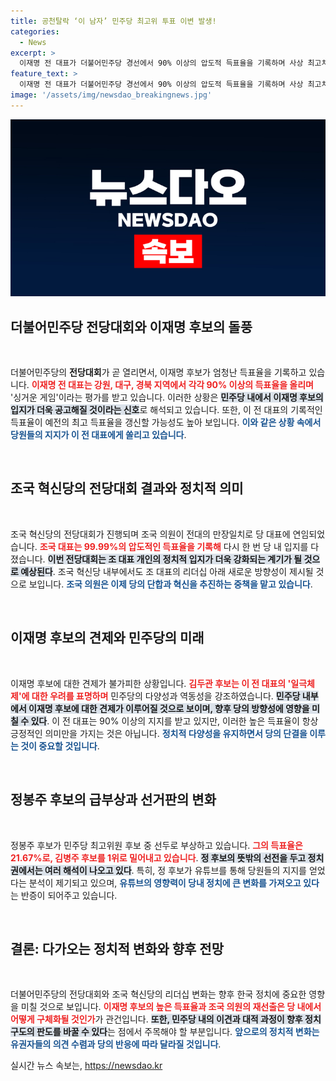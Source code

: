 ```yaml
---
title: 공천탈락 ‘이 남자’ 민주당 최고위 투표 이변 발생!
categories:
  - News
excerpt: >
  이재명 전 대표가 더불어민주당 경선에서 90% 이상의 압도적 득표율을 기록하며 사상 최고치를 경신할 가능성이 높아졌다. 한편, 정봉주 후보가 최고위원 후보 선두로 떠오르며 정치권의 주목을 받고 있다.
feature_text: >
  이재명 전 대표가 더불어민주당 경선에서 90% 이상의 압도적 득표율을 기록하며 사상 최고치를 경신할 가능성이 높아졌다. 한편, 정봉주 후보가 최고위원 후보 선두로 떠오르며 정치권의 주목을 받고 있다.
image: '/assets/img/newsdao_breakingnews.jpg'
---
```


<p><img src="/assets/img/newsdao_breakingnews.jpg" alt="ontimetimes 속보" /></p>

<h2 data-ke-size="size26">더불어민주당 전당대회와 이재명 후보의 돌풍</h2>

<p data-ke-size="size16">&nbsp;</p>

<p>더불어민주당의 <b>전당대회</b>가 곧 열리면서, 이재명 후보가 엄청난 득표율을 기록하고 있습니다. <b><span style="color: #ee2323;">이재명 전 대표는 강원, 대구, 경북 지역에서 각각 90% 이상의 득표율을 올리며</span></b> '싱거운 게임'이라는 평가를 받고 있습니다. 이러한 상황은 <b><span style="background-color: #21538527;">민주당 내에서 이재명 후보의 입지가 더욱 공고해질 것이라는 신호</span></b>로 해석되고 있습니다. 또한, 이 전 대표의 기록적인 득표율이 예전의 최고 득표율을 갱신할 가능성도 높아 보입니다. <b><span style="color: #1a5490;">이와 같은 상황 속에서 당원들의 지지가 이 전 대표에게 쏠리고 있습니다</span></b>.</p>

<p data-ke-size="size16">&nbsp;</p>

<h2 data-ke-size="size26">조국 혁신당의 전당대회 결과와 정치적 의미</h2>

<p data-ke-size="size16">&nbsp;</p>

<p>조국 혁신당의 전당대회가 진행되며 조국 의원이 전대의 만장일치로 당 대표에 연임되었습니다. <b><span style="color: #ee2323;">조국 대표는 99.99%의 압도적인 득표율을 기록해</span></b> 다시 한 번 당 내 입지를 다졌습니다. <b><span style="background-color: #21538527;">이번 전당대회는 조 대표 개인의 정치적 입지가 더욱 강화되는 계기가 될 것으로 예상된다</span></b>. 조국 혁신당 내부에서도 조 대표의 리더십 아래 새로운 방향성이 제시될 것으로 보입니다. <b><span style="color: #1a5490;">조국 의원은 이제 당의 단합과 혁신을 추진하는 중책을 맡고 있습니다</span></b>.</p>

<p data-ke-size="size16">&nbsp;</p>

<h2 data-ke-size="size26">이재명 후보의 견제와 민주당의 미래</h2>

<p data-ke-size="size16">&nbsp;</p>

<p>이재명 후보에 대한 견제가 불가피한 상황입니다. <b><span style="color: #ee2323;">김두관 후보는 이 전 대표의 '일극체제'에 대한 우려를 표명하며</span></b> 민주당의 다양성과 역동성을 강조하였습니다. <b><span style="background-color: #21538527;">민주당 내부에서 이재명 후보에 대한 견제가 이루어질 것으로 보이며, 향후 당의 방향성에 영향을 미칠 수 있다</span></b>. 이 전 대표는 90% 이상의 지지를 받고 있지만, 이러한 높은 득표율이 항상 긍정적인 의미만을 가지는 것은 아닙니다. <b><span style="color: #1a5490;">정치적 다양성을 유지하면서 당의 단결을 이루는 것이 중요할 것입니다</span></b>.</p>

<p data-ke-size="size16">&nbsp;</p>

<h2 data-ke-size="size26">정봉주 후보의 급부상과 선거판의 변화</h2>

<p data-ke-size="size16">&nbsp;</p>

<p>정봉주 후보가 민주당 최고위원 후보 중 선두로 부상하고 있습니다. <b><span style="color: #ee2323;">그의 득표율은 21.67%로, 김병주 후보를 1위로 밀어내고 있습니다</span></b>. <b><span style="background-color: #21538527;">정 후보의 뜻밖의 선전을 두고 정치권에서는 여러 해석이 나오고 있다</span></b>. 특히, 정 후보가 유튜브를 통해 당원들의 지지를 얻었다는 분석이 제기되고 있으며, <b><span style="color: #1a5490;">유튜브의 영향력이 당내 정치에 큰 변화를 가져오고 있다</span></b>는 반증이 되어주고 있습니다.</p>

<p data-ke-size="size16">&nbsp;</p>

<h2 data-ke-size="size26">결론: 다가오는 정치적 변화와 향후 전망</h2>

<p data-ke-size="size16">&nbsp;</p>

<p>더불어민주당의 전당대회와 조국 혁신당의 리더십 변화는 향후 한국 정치에 중요한 영향을 미칠 것으로 보입니다. <b><span style="color: #ee2323;">이재명 후보의 높은 득표율과 조국 의원의 재선출은 당 내에서 어떻게 구체화될 것인가</span></b>가 관건입니다. <b><span style="background-color: #21538527;">또한, 민주당 내의 이견과 대적 과정이 향후 정치 구도의 판도를 바꿀 수 있다</span></b>는 점에서 주목해야 할 부분입니다. <b><span style="color: #1a5490;">앞으로의 정치적 변화는 유권자들의 의견 수렴과 당의 반응에 따라 달라질 것입니다</span></b>.</p>
실시간 뉴스 속보는, <a href="https://newsdao.kr" rel="dofollow">https://newsdao.kr</a>



